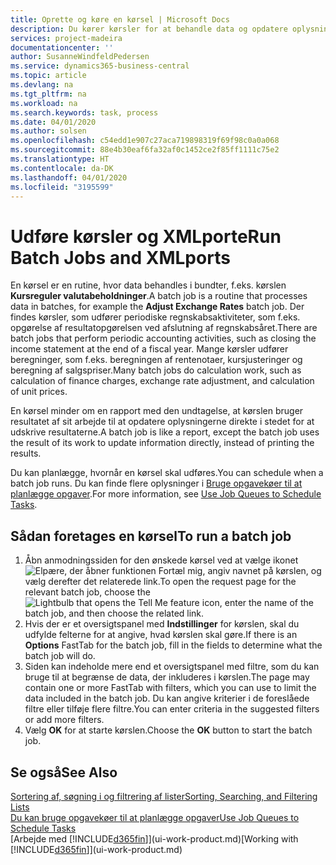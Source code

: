 ```yaml
---
title: Oprette og køre en kørsel | Microsoft Docs
description: Du kører kørsler for at behandle data og opdatere oplysninger, f.eks. for at foretage periodiske regnskabsaktiviteter eller udføre beregninger.
services: project-madeira
documentationcenter: ''
author: SusanneWindfeldPedersen
ms.service: dynamics365-business-central
ms.topic: article
ms.devlang: na
ms.tgt_pltfrm: na
ms.workload: na
ms.search.keywords: task, process
ms.date: 04/01/2020
ms.author: solsen
ms.openlocfilehash: c54edd1e907c27aca719898319f69f98c0a0a068
ms.sourcegitcommit: 88e4b30eaf6fa32af0c1452ce2f85ff1111c75e2
ms.translationtype: HT
ms.contentlocale: da-DK
ms.lasthandoff: 04/01/2020
ms.locfileid: "3195599"
---
```

# <a name="run-batch-jobs-and-xmlports"></a><span data-ttu-id="3150f-103">Udføre kørsler og XMLporte</span><span class="sxs-lookup"><span data-stu-id="3150f-103">Run Batch Jobs and XMLports</span></span>
<span data-ttu-id="3150f-104">En kørsel er en rutine, hvor data behandles i bundter, f.eks. kørslen **Kursreguler valutabeholdninger**.</span><span class="sxs-lookup"><span data-stu-id="3150f-104">A batch job is a routine that processes data in batches, for example the **Adjust Exchange Rates** batch job.</span></span> <span data-ttu-id="3150f-105">Der findes kørsler, som udfører periodiske regnskabsaktiviteter, som f.eks. opgørelse af resultatopgørelsen ved afslutning af regnskabsåret.</span><span class="sxs-lookup"><span data-stu-id="3150f-105">There are batch jobs that perform periodic accounting activities, such as closing the income statement at the end of a fiscal year.</span></span> <span data-ttu-id="3150f-106">Mange kørsler udfører beregninger, som f.eks. beregningen af rentenotaer, kursjusteringer og beregning af salgspriser.</span><span class="sxs-lookup"><span data-stu-id="3150f-106">Many batch jobs do calculation work, such as calculation of finance charges, exchange rate adjustment, and calculation of unit prices.</span></span>

<span data-ttu-id="3150f-107">En kørsel minder om en rapport med den undtagelse, at kørslen bruger resultatet af sit arbejde til at opdatere oplysningerne direkte i stedet for at udskrive resultaterne.</span><span class="sxs-lookup"><span data-stu-id="3150f-107">A batch job is like a report, except the batch job uses the result of its work to update information directly, instead of printing the results.</span></span>

<span data-ttu-id="3150f-108">Du kan planlægge, hvornår en kørsel skal udføres.</span><span class="sxs-lookup"><span data-stu-id="3150f-108">You can schedule when a batch job runs.</span></span> <span data-ttu-id="3150f-109">Du kan finde flere oplysninger i [Bruge opgavekøer til at planlægge opgaver](admin-job-queues-schedule-tasks.md).</span><span class="sxs-lookup"><span data-stu-id="3150f-109">For more information, see [Use Job Queues to Schedule Tasks](admin-job-queues-schedule-tasks.md).</span></span>

## <a name="to-run-a-batch-job"></a><span data-ttu-id="3150f-110">Sådan foretages en kørsel</span><span class="sxs-lookup"><span data-stu-id="3150f-110">To run a batch job</span></span>
1. <span data-ttu-id="3150f-111">Åbn anmodningssiden for den ønskede kørsel ved at vælge ikonet ![Elpære, der åbner funktionen Fortæl mig](media/ui-search/search_small.png "Fortæl mig, hvad du vil foretage dig"), angiv navnet på kørslen, og vælg derefter det relaterede link.</span><span class="sxs-lookup"><span data-stu-id="3150f-111">To open the request page for the relevant batch job, choose the ![Lightbulb that opens the Tell Me feature](media/ui-search/search_small.png "Tell me what you want to do") icon, enter the name of the batch job, and then choose the related link.</span></span>
2. <span data-ttu-id="3150f-112">Hvis der er et oversigtspanel med **Indstillinger** for kørslen, skal du udfylde felterne for at angive, hvad kørslen skal gøre.</span><span class="sxs-lookup"><span data-stu-id="3150f-112">If there is an **Options** FastTab for the batch job, fill in the fields to determine what the batch job will do.</span></span>
3. <span data-ttu-id="3150f-113">Siden kan indeholde mere end et oversigtspanel med filtre, som du kan bruge til at begrænse de data, der inkluderes i kørslen.</span><span class="sxs-lookup"><span data-stu-id="3150f-113">The page may contain one or more FastTab with filters, which you can use to limit the data included in the batch job.</span></span> <span data-ttu-id="3150f-114">Du kan angive kriterier i de foreslåede filtre eller tilføje flere filtre.</span><span class="sxs-lookup"><span data-stu-id="3150f-114">You can enter criteria in the suggested filters or add more filters.</span></span>
4. <span data-ttu-id="3150f-115">Vælg **OK** for at starte kørslen.</span><span class="sxs-lookup"><span data-stu-id="3150f-115">Choose the **OK** button to start the batch job.</span></span>

## <a name="see-also"></a><span data-ttu-id="3150f-116">Se også</span><span class="sxs-lookup"><span data-stu-id="3150f-116">See Also</span></span>
[<span data-ttu-id="3150f-117">Sortering af, søgning i og filtrering af lister</span><span class="sxs-lookup"><span data-stu-id="3150f-117">Sorting, Searching, and Filtering Lists</span></span>](ui-enter-criteria-filters.md)  
[<span data-ttu-id="3150f-118">Du kan bruge opgavekøer til at planlægge opgaver</span><span class="sxs-lookup"><span data-stu-id="3150f-118">Use Job Queues to Schedule Tasks</span></span>](admin-job-queues-schedule-tasks.md)  
<span data-ttu-id="3150f-119">[Arbejde med [!INCLUDE[d365fin](includes/d365fin_md.md)]](ui-work-product.md)</span><span class="sxs-lookup"><span data-stu-id="3150f-119">[Working with [!INCLUDE[d365fin](includes/d365fin_md.md)]](ui-work-product.md)</span></span>
